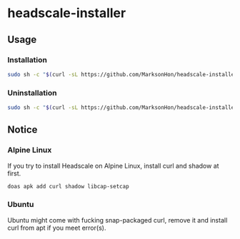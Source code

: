 # headscale-installer

## Usage

### Installation

```sh
sudo sh -c "$(curl -sL https://github.com/MarksonHon/headscale-installer/raw/refs/heads/main/installer.sh)"
```

### Uninstallation

```sh
sudo sh -c "$(curl -sL https://github.com/MarksonHon/headscale-installer/raw/refs/heads/main/uninstaller.sh)"
```

## Notice

### Alpine Linux

If you try to install Headscale on Alpine Linux, install curl and shadow at first.

```sh
doas apk add curl shadow libcap-setcap
```

### Ubuntu

Ubuntu might come with fucking snap-packaged curl, remove it and install curl from apt if you meet error(s).